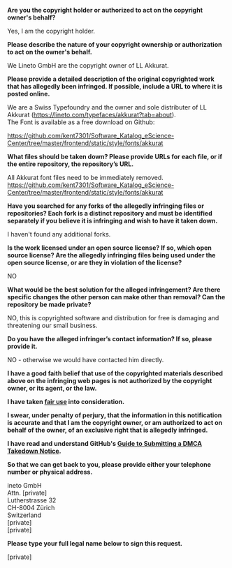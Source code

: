 **Are you the copyright holder or authorized to act on the copyright owner's behalf?**

Yes, I am the copyright holder.

**Please describe the nature of your copyright ownership or authorization to act on the owner's behalf.**

We Lineto GmbH are the copyright owner of LL Akkurat.

**Please provide a detailed description of the original copyrighted work that has allegedly been infringed. If possible, include a URL to where it is posted online.**

We are a Swiss Typefoundry and the owner and sole distributer of LL Akkurat (https://lineto.com/typefaces/akkurat?tab=about).  
The Font is available as a free download on Github:

https://github.com/kent7301/Software_Katalog_eScience-Center/tree/master/frontend/static/style/fonts/akkurat

**What files should be taken down? Please provide URLs for each file, or if the entire repository, the repository’s URL.**

All Akkurat font files need to be immediately removed.  
https://github.com/kent7301/Software_Katalog_eScience-Center/tree/master/frontend/static/style/fonts/akkurat

**Have you searched for any forks of the allegedly infringing files or repositories? Each fork is a distinct repository and must be identified separately if you believe it is infringing and wish to have it taken down.**

I haven't found any additional forks.

**Is the work licensed under an open source license? If so, which open source license? Are the allegedly infringing files being used under the open source license, or are they in violation of the license?**

NO

**What would be the best solution for the alleged infringement? Are there specific changes the other person can make other than removal? Can the repository be made private?**

NO, this is copyrighted software and distribution for free is damaging and threatening our small business.

**Do you have the alleged infringer’s contact information? If so, please provide it.**

NO - otherwise we would have contacted him directly.

**I have a good faith belief that use of the copyrighted materials described above on the infringing web pages is not authorized by the copyright owner, or its agent, or the law.**

**I have taken <a href="https://www.lumendatabase.org/topics/22">fair use</a> into consideration.**

**I swear, under penalty of perjury, that the information in this notification is accurate and that I am the copyright owner, or am authorized to act on behalf of the owner, of an exclusive right that is allegedly infringed.**

**I have read and understand GitHub's <a href="https://help.github.com/articles/guide-to-submitting-a-dmca-takedown-notice/">Guide to Submitting a DMCA Takedown Notice</a>.**

**So that we can get back to you, please provide either your telephone number or physical address.**

ineto GmbH  
Attn. [private]  
Lutherstrasse 32  
CH-8004 Zürich  
Switzerland  
[private]  
[private]

**Please type your full legal name below to sign this request.**

[private]
